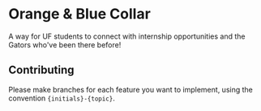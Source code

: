 # Orange & Blue Collar
A way for UF students to connect with internship opportunities and the Gators who've been there before!

## Contributing
Please make branches for each feature you want to implement, using the convention `{initials}-{topic}`.
